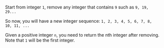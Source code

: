 Start from integer `1`, remove any integer that contains `9` such as `9, 19, 29...`

So now, you will have a new integer sequence: `1, 2, 3, 4, 5, 6, 7, 8, 10, 11, ...`

Given a positive integer `n`, you need to return the nth integer after removing. Note that `1` will be the first integer.
